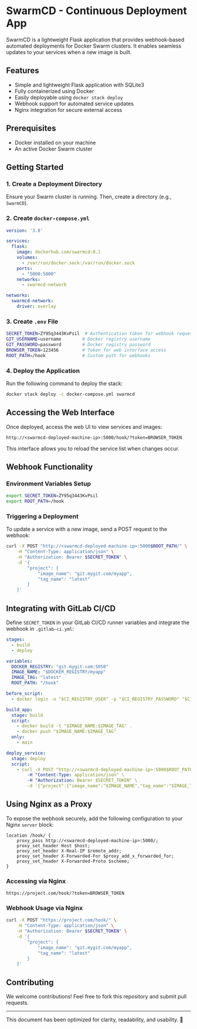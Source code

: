 # SwarmCD - Continuous Deployment App

SwarmCD is a lightweight Flask application that provides webhook-based automated deployments for Docker Swarm clusters. It enables seamless updates to your services when a new image is built.

## Features
- Simple and lightweight Flask application with SQLite3
- Fully containerized using Docker
- Easily deployable using `docker stack deploy`
- Webhook support for automated service updates
- Nginx integration for secure external access

## Prerequisites
- Docker installed on your machine
- An active Docker Swarm cluster

## Getting Started

### 1. Create a Deployment Directory
Ensure your Swarm cluster is running. Then, create a directory (e.g., `SwarmCD`).

### 2. Create `docker-compose.yml`
```yaml
version: '3.8'

services:
  flask:
    image: dockerhub.com/swarmcd:0.1
    volumes:
      - /var/run/docker.sock:/var/run/docker.sock
    ports:
      - "5000:5000"
    networks:
      - swarmcd-network

networks:
  swarmcd-network:
    driver: overlay
```

### 3. Create `.env` File
```sh
SECRET_TOKEN=ZY95q3443KvPsil  # Authentication token for webhook requests
GIT_USERNAME=username        # Docker registry username
GIT_PASSWORD=password        # Docker registry password
BROWSER_TOKEN=123456         # Token for web interface access
ROOT_PATH=/hook              # Custom path for webhooks
```

### 4. Deploy the Application
Run the following command to deploy the stack:
```sh
docker stack deploy -c docker-compose.yml swarmcd
```

## Accessing the Web Interface
Once deployed, access the web UI to view services and images:
```
http://<swarmcd-deployed-machine-ip>:5000/hook/?token=BROWSER_TOKEN
```
This interface allows you to reload the service list when changes occur.

## Webhook Functionality
### Environment Variables Setup
```sh
export SECRET_TOKEN=ZY95q3443KvPsil
export ROOT_PATH=/hook
```

### Triggering a Deployment
To update a service with a new image, send a POST request to the webhook:
```sh
curl -X POST "http://<swarmcd-deployed-machine-ip>:5000$ROOT_PATH/" \
    -H "Content-Type: application/json" \
    -H "Authorization: Bearer $SECRET_TOKEN" \
    -d '{
        "project": {
            "image_name": "git.mygit.com/myapp",
            "tag_name": "latest"
        }
    }'
```

## Integrating with GitLab CI/CD
Define `SECRET_TOKEN` in your GitLab CI/CD runner variables and integrate the webhook in `.gitlab-ci.yml`:

```yaml
stages:
  - build
  - deploy

variables:
  DOCKER_REGISTRY: "git.mygit.com:5050"
  IMAGE_NAME: "$DOCKER_REGISTRY/myapp"
  IMAGE_TAG: "latest"
  ROOT_PATH: "/hook"

before_script:
  - docker login -u "$CI_REGISTRY_USER" -p "$CI_REGISTRY_PASSWORD" "$CI_REGISTRY"

build_app:
  stage: build
  script:
    - docker build -t "$IMAGE_NAME:$IMAGE_TAG" .
    - docker push "$IMAGE_NAME:$IMAGE_TAG"
  only:
    - main

deploy_service:
  stage: deploy
  script:
    - curl -X POST "http://<swarmcd-deployed-machine-ip>:5000$ROOT_PATH/" \
        -H "Content-Type: application/json" \
        -H "Authorization: Bearer $SECRET_TOKEN" \
        -d '{"project":{"image_name":"$IMAGE_NAME","tag_name":"$IMAGE_TAG"}}'
```

## Using Nginx as a Proxy
To expose the webhook securely, add the following configuration to your Nginx `server` block:

```nginx
location /hook/ {
    proxy_pass http://<swarmcd-deployed-machine-ip>:5000/;
    proxy_set_header Host $host;
    proxy_set_header X-Real-IP $remote_addr;
    proxy_set_header X-Forwarded-For $proxy_add_x_forwarded_for;
    proxy_set_header X-Forwarded-Proto $scheme;
}
```

### Accessing via Nginx
```
https://project.com/hook/?token=BROWSER_TOKEN
```

### Webhook Usage via Nginx
```sh
curl -X POST "https://project.com/hook/" \
    -H "Content-Type: application/json" \
    -H "Authorization: Bearer $SECRET_TOKEN" \
    -d '{
        "project": {
            "image_name": "git.mygit.com/myapp",
            "tag_name": "latest"
        }
    }'
```

## Contributing
We welcome contributions! Feel free to fork this repository and submit pull requests.

---
This document has been optimized for clarity, readability, and usability. 🚀


